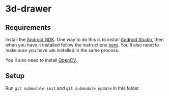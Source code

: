 # 3d-drawer

## Requirements
Install the [Android NDK](https://developer.android.com/ndk/index.html). One way to do this is to install [Android Studio](https://developer.android.com/studio/index.html), then when you have it installed follow the instructions [here](https://developer.android.com/ndk/guides/index.html). You'll also need to make sure you have `adb` installed in the same process.

You'll also need to install [OpenCV](http://www.mobileway.net/2015/02/14/install-opencv-for-python-on-mac-os-x/).

## Setup
Run `git submodule init` and `git submodule update` in this folder. 

